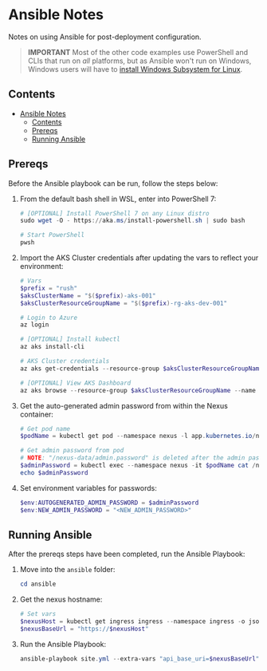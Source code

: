 # Ansible Notes

Notes on using Ansible for post-deployment configuration.

> **IMPORTANT**
> Most of the other code examples use PowerShell and CLIs that run on *all* platforms, but as Ansible won't run on
> Windows, Windows users will have to
> [install Windows Subsystem for Linux](https://docs.microsoft.com/en-us/windows/wsl/install-win10).

## Contents

- [Ansible Notes](#ansible-notes)
  - [Contents](#contents)
  - [Prereqs](#prereqs)
  - [Running Ansible](#running-ansible)

## Prereqs

Before the Ansible playbook can be run, follow the steps below:

1. From the default bash shell in WSL, enter into PowerShell 7:

    ```powershell
    # [OPTIONAL] Install PowerShell 7 on any Linux distro
    sudo wget -O - https://aka.ms/install-powershell.sh | sudo bash

    # Start PowerShell
    pwsh
    ```

1. Import the AKS Cluster credentials after updating the vars to reflect your environment:

    ```powershell
    # Vars
    $prefix = "rush"
    $aksClusterName = "$($prefix)-aks-001"
    $aksClusterResourceGroupName = "$($prefix)-rg-aks-dev-001"

    # Login to Azure
    az login

    # [OPTIONAL] Install kubectl
    az aks install-cli

    # AKS Cluster credentials
    az aks get-credentials --resource-group $aksClusterResourceGroupName --name $aksClusterName --overwrite-existing --admin

    # [OPTIONAL] View AKS Dashboard
    az aks browse --resource-group $aksClusterResourceGroupName --name $aksClusterName
    ```

1. Get the auto-generated admin password from within the Nexus container:

    ```powershell
    # Get pod name
    $podName = kubectl get pod --namespace nexus -l app.kubernetes.io/name=sonatype-nexus -o jsonpath="{.items[0].metadata.name}"

    # Get admin password from pod
    # NOTE: "/nexus-data/admin.password" is deleted after the admin password is changed
    $adminPassword = kubectl exec --namespace nexus -it $podName cat /nexus-data/admin.password
    echo $adminPassword
    ```

1. Set environment variables for passwords:

    ```powershell
    $env:AUTOGENERATED_ADMIN_PASSWORD = $adminPassword
    $env:NEW_ADMIN_PASSWORD = "<NEW_ADMIN_PASSWORD>"
    ```

## Running Ansible

After the prereqs steps have been completed, run the Ansible Playbook:

1. Move into the `ansible` folder:

    ```powershell
    cd ansible
    ```

1. Get the nexus hostname:

    ```powershell
    # Set vars
    $nexusHost = kubectl get ingress ingress --namespace ingress -o jsonpath="{.spec.rules[0].host}"
    $nexusBaseUrl = "https://$nexusHost"
    ```

1. Run the Ansible Playbook:

    ```powershell
    ansible-playbook site.yml --extra-vars "api_base_uri=$nexusBaseUrl"
    ```
